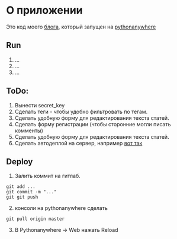 О приложении
============

Это код моего [блога](https://ninetest.pythonanywhere.com/), который запущен на [pythonanywhere](https://www.pythonanywhere.com/)


Run
----
1. ...
2. ...
3. ...


ToDo:
-----
1. Вынести secret_key
2. Сделать теги - чтобы удобно фильтровать по тегам.
3. Сделать удобную форму для редактирования текста статей.
4. Сделать форму регистрации (чтобы сторонние могли писать комменты)
5. Сделать удобную форму для редактирования текста статей.
6. Сделать автодеплой на сервер, например [вот так](https://stackoverflow.com/questions/48047123/syncing-github-with-pythonanywhere)


Deploy
----------------

1. Залить коммит на гитлаб.
```
git add ...
git commit -m "..."
git git push
```

2. консоли на pythonanywhere сделать 
```
git pull origin master
```

3. В Pythonanywhere -> Web нажать Reload